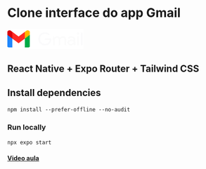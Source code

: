 # Clone interface do app Gmail

![](/src/assets/logo.png)

## React Native + Expo Router + Tailwind CSS

## Install dependencies

```
npm install --prefer-offline --no-audit
```

### Run locally

```
npx expo start
```

#### [Video aula](https://www.youtube.com/watch?v=sVyuyUZPxiQ&ab_channel=RodrigoGon%C3%A7alves)
